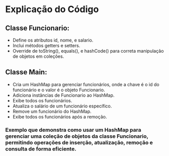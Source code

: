 # Explicação do Código
## Classe Funcionario:
- Define os atributos id, nome, e salario.
- Inclui métodos getters e setters.
- Override de toString(), equals(), e hashCode() para correta manipulação de objetos em coleções.
## Classe Main:
- Cria um HashMap para gerenciar funcionários, onde a chave é o id do funcionário e o valor é o objeto Funcionario.
- Adiciona instâncias de Funcionario ao HashMap.
- Exibe todos os funcionários.
- Atualiza o salário de um funcionário específico.
- Remove um funcionário do HashMap.
- Exibe todos os funcionários após a remoção.

### Exemplo que demonstra como usar um HashMap para gerenciar uma coleção de objetos da classe Funcionario, permitindo operações de inserção, atualização, remoção e consulta de forma eficiente.